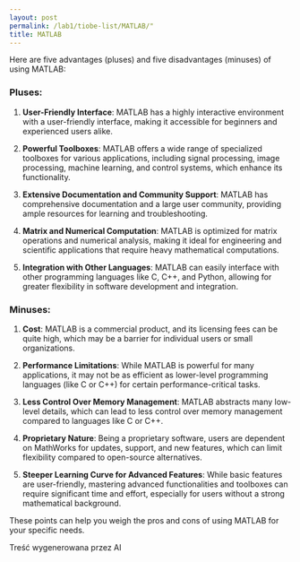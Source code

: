 ```yaml
---
layout: post
permalink: /lab1/tiobe-list/MATLAB/"
title: MATLAB
---
```

Here are five advantages (pluses) and five disadvantages (minuses) of using MATLAB:

### Pluses:
1. **User-Friendly Interface**: MATLAB has a highly interactive environment with a user-friendly interface, making it accessible for beginners and experienced users alike.

2. **Powerful Toolboxes**: MATLAB offers a wide range of specialized toolboxes for various applications, including signal processing, image processing, machine learning, and control systems, which enhance its functionality.

3. **Extensive Documentation and Community Support**: MATLAB has comprehensive documentation and a large user community, providing ample resources for learning and troubleshooting.

4. **Matrix and Numerical Computation**: MATLAB is optimized for matrix operations and numerical analysis, making it ideal for engineering and scientific applications that require heavy mathematical computations.

5. **Integration with Other Languages**: MATLAB can easily interface with other programming languages like C, C++, and Python, allowing for greater flexibility in software development and integration.

### Minuses:
1. **Cost**: MATLAB is a commercial product, and its licensing fees can be quite high, which may be a barrier for individual users or small organizations.

2. **Performance Limitations**: While MATLAB is powerful for many applications, it may not be as efficient as lower-level programming languages (like C or C++) for certain performance-critical tasks.

3. **Less Control Over Memory Management**: MATLAB abstracts many low-level details, which can lead to less control over memory management compared to languages like C or C++.

4. **Proprietary Nature**: Being a proprietary software, users are dependent on MathWorks for updates, support, and new features, which can limit flexibility compared to open-source alternatives.

5. **Steeper Learning Curve for Advanced Features**: While basic features are user-friendly, mastering advanced functionalities and toolboxes can require significant time and effort, especially for users without a strong mathematical background. 

These points can help you weigh the pros and cons of using MATLAB for your specific needs.

Treść wygenerowana przez AI
